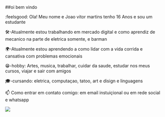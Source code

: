 ##oi bem vindo

:feelsgood: Ola! Meu nome e Joao vitor martins tenho 16 Anos e sou um estudante

 🛠️-Atualmente estou trabalhando em mercado digital e como aprendiz de mecanico na parte de eletrica somente, e barman 

🌍-Atualmente estou aprendendo a como lidar com a vida corrida e cansativa com problemas emocionais 

 😁-hobby: Artes, musica, trabalhar, cuidar da saude, estudar nos meus cursos, viajar e sair com amigos   

🎓-cursando: eletrica, computaçao, tatoo, art e disign e linguagens  

📫 Como entrar em contato comigo: em email instuiçional ou em rede social e whatsapp


![](https://media1.tenor.com/m/f8G3Sf79TykAAAAC/berserk.gif)


